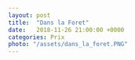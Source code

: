 ```yaml
---
layout: post
title:  "Dans la Foret"
date:   2018-11-26 21:00:00 +0000
categories: Prix
photo: "/assets/dans_la_foret.PNG"
---
```



